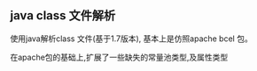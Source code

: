 ## java class 文件解析

使用java解析class 文件(基于1.7版本), 基本上是仿照apache bcel 包。

在apache包的基础上,扩展了一些缺失的常量池类型,及属性类型
